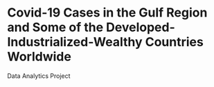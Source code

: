 # Covid-19 Cases in the Gulf Region and Some of the Developed-Industrialized-Wealthy Countries Worldwide

Data Analytics Project
